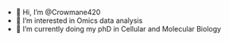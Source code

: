 - 👋 Hi, I’m @Crowmane420
- 👀 I’m interested in Omics data analysis
- 🌱 I’m currently doing my phD in Cellular and Molecular Biology

<!---
Crowmane420/Crowmane420 is a ✨ special ✨ repository because its `README.md` (this file) appears on your GitHub profile.
You can click the Preview link to take a look at your changes.
--->
